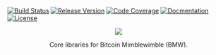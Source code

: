 [![Build Status](https://dev.azure.com/mwc-project/bitcoinmw/_apis/build/status/cgilliard.bitcoinmw?branchName=main)](https://dev.azure.com/mwc-project/bitcoinmw/_build?definitionId=13)
[![Release Version](https://img.shields.io/github/v/release/cgilliard/bitcoinmw.svg)](https://github.com/cgilliard/bitcoinmw/releases)
[![Code Coverage](https://img.shields.io/static/v1?label=Code%20Coverage&message=80.81%&color=purple)](https://cgilliard.github.io/bitcoinmw/code_coverage.html)
[![Docmentation](https://img.shields.io/static/v1?label=Documentation&message=Rustdoc%2bSource+Code&color=red)](https://cgilliard.github.io/bitcoinmw/)
[![License](https://img.shields.io/github/license/cgilliard/bitcoinmw.svg)](https://github.com/cgilliard/bitcoinmw/blob/master/LICENSE)

<p align="center">
<img src="https://user-images.githubusercontent.com/7232183/183282880-e3fac338-7ea6-44ab-b7f2-40c605d297c2.jpeg"/>
</p>

<p align="center"> Core libraries for Bitcoin Mimblewimble (BMW).</p>
